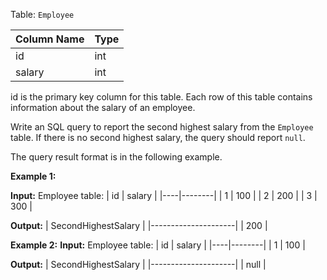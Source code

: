 ﻿Table:  `Employee`

| Column Name | Type |
|-------------|------|
| id          | int  |
| salary      | int  |

id is the primary key column for this table.
Each row of this table contains information about the salary of an employee.

Write an SQL query to report the second highest salary from the  `Employee`  table. If there is no second highest salary, the query should report  `null`.

The query result format is in the following example.

**Example 1:**

**Input:** 
Employee table:
| id | salary |
|----|--------|
| 1  | 100    |
| 2  | 200    |
| 3  | 300    |

**Output:** 
| SecondHighestSalary |
|---------------------|
| 200                 |


**Example 2:**
**Input:** 
Employee table:
| id | salary |
|----|--------|
| 1  | 100    |
 
**Output:** 
| SecondHighestSalary |
|---------------------|
| null                |
